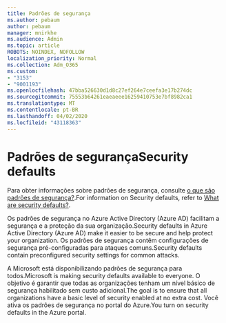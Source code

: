```yaml
---
title: Padrões de segurança
ms.author: pebaum
author: pebaum
manager: mnirkhe
ms.audience: Admin
ms.topic: article
ROBOTS: NOINDEX, NOFOLLOW
localization_priority: Normal
ms.collection: Adm_O365
ms.custom:
- "3153"
- "9001193"
ms.openlocfilehash: 47bba526630d1d8c27ef264e7ceefa3e17b274dc
ms.sourcegitcommit: 75553b64261eaeaeee16259410753e7bf8982ca1
ms.translationtype: MT
ms.contentlocale: pt-BR
ms.lasthandoff: 04/02/2020
ms.locfileid: "43118363"
---
```

# <a name="security-defaults"></a><span data-ttu-id="9e3e8-102">Padrões de segurança</span><span class="sxs-lookup"><span data-stu-id="9e3e8-102">Security defaults</span></span>

<span data-ttu-id="9e3e8-103">Para obter informações sobre padrões de segurança, consulte [o que são padrões de segurança?](https://docs.microsoft.com/azure/active-directory/conditional-access/concept-conditional-access-security-defaults).</span><span class="sxs-lookup"><span data-stu-id="9e3e8-103">For information on Security defaults, refer to [What are security defaults?](https://docs.microsoft.com/azure/active-directory/conditional-access/concept-conditional-access-security-defaults).</span></span>

<span data-ttu-id="9e3e8-104">Os padrões de segurança no Azure Active Directory (Azure AD) facilitam a segurança e a proteção da sua organização.</span><span class="sxs-lookup"><span data-stu-id="9e3e8-104">Security defaults in Azure Active Directory (Azure AD) make it easier to be secure and help protect your organization.</span></span> <span data-ttu-id="9e3e8-105">Os padrões de segurança contêm configurações de segurança pré-configuradas para ataques comuns.</span><span class="sxs-lookup"><span data-stu-id="9e3e8-105">Security defaults contain preconfigured security settings for common attacks.</span></span>

<span data-ttu-id="9e3e8-106">A Microsoft está disponibilizando padrões de segurança para todos.</span><span class="sxs-lookup"><span data-stu-id="9e3e8-106">Microsoft is making security defaults available to everyone.</span></span> <span data-ttu-id="9e3e8-107">O objetivo é garantir que todas as organizações tenham um nível básico de segurança habilitado sem custo adicional.</span><span class="sxs-lookup"><span data-stu-id="9e3e8-107">The goal is to ensure that all organizations have a basic level of security enabled at no extra cost.</span></span> <span data-ttu-id="9e3e8-108">Você ativa os padrões de segurança no portal do Azure.</span><span class="sxs-lookup"><span data-stu-id="9e3e8-108">You turn on security defaults in the Azure portal.</span></span>
